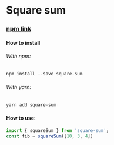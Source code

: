 # Square sum


### [npm link](https://www.npmjs.com/package/square-sum)

#### How to install
###### With npm:
```javascript
npm install --save square-sum
```

###### With yarn:
```javascript
yarn add square-sum
```

#### How to use:
```javascript
import { squareSum } from 'square-sum';
const fib = squareSum([10, 3, 4])
```